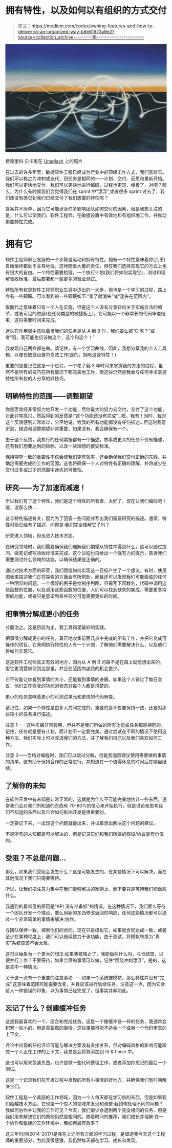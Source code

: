 # 拥有特性，以及如何以有组织的方式交付

> 原文：<https://medium.com/codex/owning-features-and-how-to-deliver-in-an-organized-way-b8e81973a9e2?source=collection_archive---------16----------------------->

![](img/b7b5ac449408874c30118efb719079e0.png)

费德里科·贝卡里在 [Unsplash](https://unsplash.com?utm_source=medium&utm_medium=referral) 上的照片

在过去的许多年里，敏捷软件工程已经成为行业中的顶级工作方式，我们喜欢它。我们可以称之为冲刺或迭代，但任务是相同的——计划、交付、反思和重新开始。我们可以更快地交付，我们可以更快地进行编码，过程也更短，棒极了，对吧？那么，为什么有时候我们会觉得我们在 sprint 中“漂浮”,或者很多 sprint 过去了，我们却没有感觉到我们已经交付了我们想要的特性呢？

答案并不简单，因为它可能涉及许多影响团队如何交付的因素，但是我想关注的是，什么可以使我们，软件工程师，在敏捷设置中有效地和有组织地工作，并推动那些特性完成。

# **拥有它**

软件工程师职业发展的一个步骤是驱动和拥有特性。拥有一个特性意味着你(几乎)自始至终都处于主导地位，这伴随着大量的责任，但在我们选择实现它的方式上也有很大的自由。一个特性需要梳理，一个执行计划(我们将如何实现它)，测试和理解验收标准，最后部署和一些更多的验证测试。

特性所有权是软件工程师职业生涯中迈出的一大步，但也是一个学习的过程，路上会有一些颠簸。可以看到的一些颠簸如下:“拿了就消失”或“迷失在范围内”。

取而代之意味着只有一个人在实施，但是这个人没有分享任何关于实施方法的细节，或者可见的进展(在任何类型的敏捷板上)。它可能以一个非常长的代码审查结束，这将需要时间来完成。

迷失在作用域中意味着当我们的任务是从 A 到 B 时，我们要么被“C 呢？”或者“哦，我可能也应该做这个，这个和这个！”

我发现自己两样都在做。请记住，有一个学习曲线，因此，我想分享我的个人工具箱，以便在敏捷设置中高效工作(是的，拥有这些特性！)

重要的是要记住这是一个过程，一个花了我 3 年时间来掌握我的方法的过程，虽然不是所有的技巧在所有情况下都完美地工作，但这些仍然是我会与任何寻求掌握特性所有权的人分享的好技巧。

## **明确特性的范围——调整期望**

你是否曾经非常努力地开发一个功能，尽你最大的努力去交付，交付了这个功能，对此非常高兴，然后得到的反馈是:“这个功能还没有完成”…嗯，我有！当时，我对这个反馈感到非常难过，公平地说，给我的所有功能都没有任何描述…但这时我意识到，描述和调整期望非常重要，如果没有，我会确保有一个。

由于这个反馈，我执行的任何票据都有一个描述。故事或更大的任务不仅有描述，还有我们想要达到的目标，以及一些理想的接受标准。

保持期望一致的重要性不仅会使我们更有效率，还会确保我们交付正确的东西，并确定需要完成的工作的范围。这也将确保一个人对特性有正确的理解，并将减少在交付过多或过少的范围中迷失的可能性。

## 研究——为了加速而减速！

所以我们有了这个特性，我们是这个特性的所有者，太好了，现在让我们编码吧！嗯，没那么快…

这与特性描述有关，因为为了回答一些问题并写出我们需要研究的描述。通常，特性可能已经有了描述，问题是:我们完全理解它了吗？

研究进入领域，但也进入技术方面。

在研究领域时，我们需要确保我们理解我们期望从特性中得到什么，这可以通过提问、做笔记或写验收标准来完成。这个过程也将给出一个强有力的提示，告诉我们需要测试什么领域的功能，以确保结果是正确的。

通过对技术方面的研究，我们围绕如何实现这一目标产生了一个想法。有时，使用图表来描述我们正在探索的方面会有所帮助，而且还可以发现我们可能面临的任何一种明显的问题。一个很好的例子是绘制序列图，只需写下函数名，代码中调用这些函数的位置，以及调用这些函数的位置，人们可以找到缺失的集成，需要更多探索的功能，或者只是意识到某些部分可能需要更长的时间。

## **把事情分解成更小的任务**

分而治之。这是目前为止，我工具箱里最好的实践。

把事情分解成更小的任务，真正地收集前面几点中完成的所有工作，并把它变成可操作的项目。它表明执行特性的人有一个计划，了解他们需要解决什么，以及他们将如何实现它。

这是软件工程师真正有效的地方，因为从 A 到 B 的路不是在路上就能想出来的，但它更清楚如何到达那里，并且在范围内迷路的机会更少。

它不仅能让你看到事情的大小，还能看到事情的进展。如果这个人错过了每日会议，他们正在驾驶的功能的状态对每个人都是清楚的。

更小的任务意味着更小的可测试单元和更快的代码审查。

请记住，如果一个特性是由多人共同完成的，重要的是不仅要保持一致，还要对那些较小的任务进行描述。

注意 1——这种实践非常有用，但并不是我们所做的所有功能或任务都是相同的。记住，任务就是要有计划，而计划不一定要完美。通过尝试在不同的情况下使用这种方法，我们实际上可以改进我们的方法，并了解我们自己以及我们喜欢如何工作。

注意 2——当结对编程时，我们可以跳过分解，但是我强烈建议使用需要做的事情的清单。这有助于保持合作的正常进行，并知道在一个值得休息的时间后在哪里继续。

## **了解你的未知**

在软件开发中有未知是非常正常的，这就是为什么不可能完美地估计一些东西。通常我们会对我们所知道的东西有 70-80%的信心来开始执行，但是讨论和思考我们不知道的东西以及它会如何影响开发是很重要的。

一定要记下来，一出现这个问题就提出来，并试着想出解决这个问题的建议。

不是所有的未知都是可以解决的，但是记录它们和我们所做的假设/协议是有价值的。

## **受阻？不总是问题…**

那么，如果我们受阻会发生什么？这是可能发生的，在某些情况下可以解决，而在其他情况下我们只需要等待。

所以，让我们把注意力集中在我们能够解决的案例上，而不要只是等待我们能做些什么。

我遇到的最常见的原因是“API 没有准备好”的情况。在这种情况下，我们要么等待一个团队开发一个端点，要么用新的东西修改返回的响应，任何这些情况都可以通过一个非常简单的事情来解决:协作。

与团队保持一致，探索他们的合同，现在只是模拟它，如果就合同达成一致，或者至少在某种程度上，我们可以继续致力于该功能，由于测试，将模拟转换为“真实”系统应该不会太难。

这可以抽象为一个更大的想法:如果我被阻止了，我能做些什么吗，与谁结盟，以便并行工作？不要等待，如果合理的事情可以做，记住“围绕冲刺漂浮”，是的，这是其中一种情况。

关于这一点有一个重要的注意事项——如果一个系统被模仿，那么特性并没有“完成”,这意味着范围可能需要改变，并且应该进行后续任务。注意这一点，因为它会给人一种错误的印象，以为事情已经完成了，但事实并非如此。

## **忘记了什么？创建缓冲任务**

这是我最喜欢的一个，适合和完成任务。这是一个像缓冲器一样的任务，我通常会积累一些小的，但是需要做的事情，这些事情可能不适合一个或另一个代码审查的上下文。

评论中出现的任何评论可能与解决方案没有直接关系，但对编码风格的影响可能超过一个人正在工作的上下文，我总是会将其添加到 fit & finish 中。

这也可以用来包装东西，也许是做一些代码整理工作，或者添加你忘记的最后一个测试。

这是一个记录我们在开发过程中发现的所有小事情的好地方，并确保我们有时间解决它们。

软件工程是一个美丽的工作领域，因为一个人每天都在学习新的东西，但是如果我们超越技术方面，它也是一个惊人的领域来发现和调整:我如何处理不同的问题？我如何协作并让我的工作可见？今天，我们很少会遇到两个完全相同的任务，但是我们用来解决它们的原则仍然是相同的。随着时间的推移，我们成长并理解:在一个协作和敏捷的工作环境中，我如何最有效率？

这三年时间(2014-2017)是我在上述所有方面的学习过程，是塑造我今天这个工程师的重要部分，为此我很感激。我仍然每天都在学习、成长和发现。